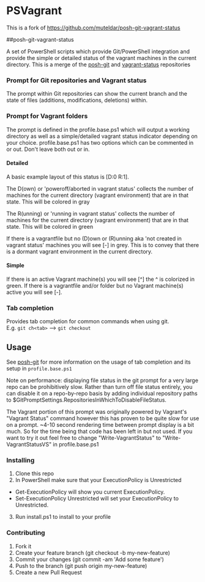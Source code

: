 # PSVagrant

This is a fork of https://github.com/muteldar/posh-git-vagrant-status

##posh-git-vagrant-status

A set of PowerShell scripts which provide Git/PowerShell integration and provide the simple or detailed status of the vagrant machines in the current directory. This is a merge of the [posh-git](https://github.com/dahlbyk/posh-git) and [vagrant-status](https://github.com/n00bworks/vagrant-status) repositories

### Prompt for Git repositories and Vagrant status
   The prompt within Git repositories can show the current branch and the state of files (additions, modifications, deletions) within.

### Prompt for Vagrant folders
   The prompt is defined in the profile.base.ps1 which will output a working directory as well as a simple/detailed vagrant status indicator depending on your choice. profile.base.ps1 has two options which can be commented in or out. Don't leave both out or in.

#### Detailed

   A basic example layout of this status is [D:0 R:1].

   The D(own) or 'poweroff/aborted in vagrant status' collects the number of machines for the current directory (vagrant environment) that are in that state. This will be colored in gray

   The R(unning) or 'running in vagrant status' collects the number of machines for the current directory (vagrant environment) that are in that state. This will be colored in green

   If there is a vagrantfile but no (D)own or (R)unning aka 'not created in vagrant status' machines you will see [-] in grey. This is to convey that there is a dormant vagrant environment in the current directory.

#### Simple

   If there is an active Vagrant machine(s) you will see [^] the ^ is colorized in green. If there is a vagrantfile and/or folder but no Vagrant machine(s) active you will see [-].

### Tab completion
   Provides tab completion for common commands when using git.  
   E.g. `git ch<tab>` --> `git checkout`

Usage
-----

See [posh-git](https://github.com/dahlbyk/posh-git) for more information on the usage of tab completion and its setup in `profile.base.ps1`

Note on performance: displaying file status in the git prompt for a very large repo can be prohibitively slow. Rather than turn off file status entirely, you can disable it on a repo-by-repo basis by adding individual repository paths to $GitPromptSettings.RepositoriesInWhichToDisableFileStatus.

The Vagrant portion of this prompt was originally powered by Vagrant's "Vagrant Status" command however this has proven to be quite slow for use on a prompt. ~4-10 second rendering time between prompt display is a bit much. So for the time being that code has been left in but not used. If you want to try it out feel free to change "Write-VagrantStatus" to "Write-VagrantStatusVS" in profile.base.ps1

### Installing

1. Clone this repo
2. In PowerShell make sure that your ExecutionPolicy is Unrestricted
  * Get-ExecutionPolicy will show you current ExecutionPolicy.
  * Set-ExecutionPolicy Unrestricted will set your ExecutionPolicy to Unrestricted.
3. Run install.ps1 to install to your profile


### Contributing

 1. Fork it
 2. Create your feature branch (git checkout -b my-new-feature)
 3. Commit your changes (git commit -am 'Add some feature')
 4. Push to the branch (git push origin my-new-feature)
 5. Create a new Pull Request
